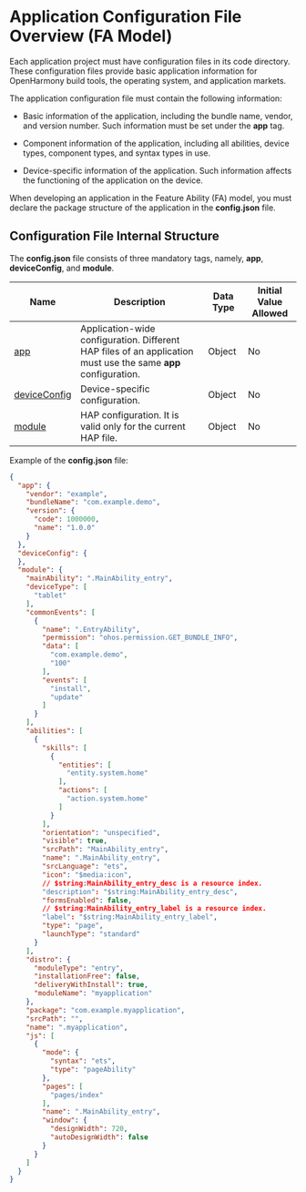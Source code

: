 # Application Configuration File Overview (FA Model)


Each application project must have configuration files in its code directory. These configuration files provide basic application information for OpenHarmony build tools, the operating system, and application markets.


The application configuration file must contain the following information:


- Basic information of the application, including the bundle name, vendor, and version number. Such information must be set under the **app** tag.

- Component information of the application, including all abilities, device types, component types, and syntax types in use.

- Device-specific information of the application. Such information affects the functioning of the application on the device.


When developing an application in the Feature Ability (FA) model, you must declare the package structure of the application in the **config.json** file.


## Configuration File Internal Structure

The **config.json** file consists of three mandatory tags, namely, **app**, **deviceConfig**, and **module**.

| Name| Description| Data Type| Initial Value Allowed|
| -------- | -------- | -------- | -------- |
| [app](app-structure.md) | Application-wide configuration. Different HAP files of an application must use the same **app** configuration. | Object| No|
| [deviceConfig](deviceconfig-structure.md) | Device-specific configuration. | Object| No|
| [module](module-structure.md) | HAP configuration. It is valid only for the current HAP file.| Object| No|

Example of the **config.json** file:


```json
{
  "app": {
    "vendor": "example",
    "bundleName": "com.example.demo",
    "version": {
      "code": 1000000,
      "name": "1.0.0"
    }
  },
  "deviceConfig": {
  },
  "module": {
    "mainAbility": ".MainAbility_entry",
    "deviceType": [
      "tablet"
    ],
    "commonEvents": [
      {
        "name": ".EntryAbility",
        "permission": "ohos.permission.GET_BUNDLE_INFO",
        "data": [
          "com.example.demo",
          "100"
        ],
        "events": [
          "install",
          "update"
        ]
      }
    ],
    "abilities": [
      {
        "skills": [
          {
            "entities": [
              "entity.system.home"
            ],
            "actions": [
              "action.system.home"
            ]
          }
        ],
        "orientation": "unspecified",
        "visible": true,
        "srcPath": "MainAbility_entry",
        "name": ".MainAbility_entry",
        "srcLanguage": "ets",
        "icon": "$media:icon",
        // $string:MainAbility_entry_desc is a resource index.
        "description": "$string:MainAbility_entry_desc",
        "formsEnabled": false,
        // $string:MainAbility_entry_label is a resource index.
        "label": "$string:MainAbility_entry_label",
        "type": "page",
        "launchType": "standard"
      }
    ],
    "distro": {
      "moduleType": "entry",
      "installationFree": false,
      "deliveryWithInstall": true,
      "moduleName": "myapplication"
    },
    "package": "com.example.myapplication",
    "srcPath": "",
    "name": ".myapplication",
    "js": [
      {
        "mode": {
          "syntax": "ets",
          "type": "pageAbility"
        },
        "pages": [
          "pages/index"
        ],
        "name": ".MainAbility_entry",
        "window": {
          "designWidth": 720,
          "autoDesignWidth": false
        }
      }
    ]
  }
}
```

